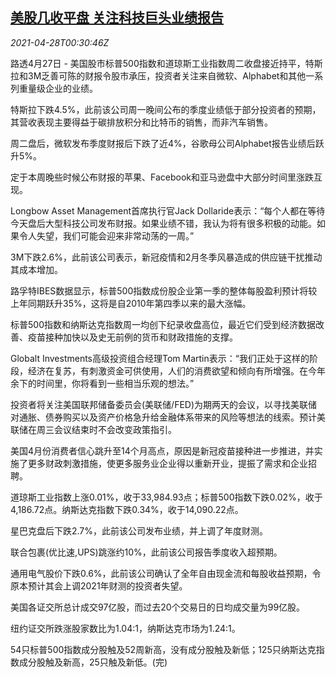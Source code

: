 <!--1619571663000-->
[美股几收平盘 关注科技巨头业绩报告](https://cn.reuters.com/article/usa-stock-0427-tues-idCNKBS2CF00Y)
------

<div><i>2021-04-28T00:30:46Z</i></div><p>路透4月27日 - 美国股市标普500指数和道琼斯工业指数周二收盘接近持平，特斯拉和3M乏善可陈的财报令股市承压，投资者关注来自微软、Alphabet和其他一系列重量级企业的业绩。</p><p>特斯拉下跌4.5%，此前该公司周一晚间公布的季度业绩低于部分投资者的预期，其营收表现主要得益于碳排放积分和比特币的销售，而非汽车销售。</p><p>周二盘后，微软发布季度财报后下跌了近4%，谷歌母公司Alphabet报告业绩后跃升5%。</p><p>定于本周晚些时候公布财报的苹果、Facebook和亚马逊盘中大部分时间里涨跌互现。</p><p>Longbow Asset Management首席执行官Jack Dollaride表示：“每个人都在等待今天盘后大型科技公司发布财报。如果业绩不错，我认为将有很多积极的动能。如果令人失望，我们可能会迎来非常动荡的一周。”</p><p>3M下跌2.6%，此前该公司表示，新冠疫情和2月冬季风暴造成的供应链干扰推动其成本增加。</p><p>路孚特IBES数据显示，标普500指数成份股企业第一季的整体每股盈利预计将较上年同期跃升35%，这将是自2010年第四季以来的最大涨幅。</p><p>标普500指数和纳斯达克指数周一均创下纪录收盘高位，最近它们受到经济数据改善、疫苗接种加快以及史无前例的货币和财政措施的支撑。</p><p>Globalt Investments高级投资组合经理Tom Martin表示：“我们正处于这样的阶段，经济在复苏，有刺激资金可供使用，人们的消费欲望和倾向有所增强。在今年余下的时间里，你将看到一些相当乐观的想法。”</p><p>投资者将关注美国联邦储备委员会(美联储/FED)为期两天的会议，以寻找美联储对通胀、债券购买以及资产价格急升给金融体系带来的风险等想法的线索。预计美联储在周三会议结束时不会改变政策指引。</p><p>美国4月份消费者信心跳升至14个月高点，原因是新冠疫苗接种进一步推进，并实施了更多财政刺激措施，使更多服务业企业得以重新开业，提振了需求和企业招聘。</p><p>道琼斯工业指数上涨0.01%，收于33,984.93点；标普500指数下跌0.02%，收于4,186.72点。纳斯达克指数下跌0.34%，收于14,090.22点。</p><p>星巴克盘后下跌2.7%，此前该公司发布业绩，并上调了年度财测。</p><p>联合包裹(优比速,UPS)跳涨约10%，此前该公司报告季度收入超预期。</p><p>通用电气股价下跌0.6%，此前该公司确认了全年自由现金流和每股收益预期，令原本预计其会上调2021年财测的投资者失望。</p><p>美国各证交所总计成交97亿股，而过去20个交易日的日均成交量为99亿股。</p><p>纽约证交所跌涨股家数比为1.04:1，纳斯达克市场为1.24:1。</p><p>54只标普500指数成分股触及52周新高，没有成分股触及新低；125只纳斯达克指数成分股触及新高，25只触及新低。(完)</p>
